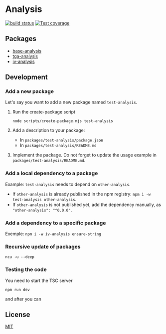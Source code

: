 # Analysis

[![build status][ci-image]][ci-url]
[![Test coverage][codecov-image]][codecov-url]

## Packages

- [base-analysis](./packages/base-analysis)
- [tga-analysis](./packages/tga-analysis)
- [iv-analysis](./packages/iv-analysis)
<!-- END-Packages (do not remove) -->

## Development

### Add a new package

Let's say you want to add a new package named `test-analysis`.

1. Run the create-package script

   ```console
   node scripts/create-package.mjs test-analysis
   ```

2. Add a description to your package:
   - In `packages/test-analysis/package.json`
   - In `packages/test-analysis/README.md`
3. Implement the package. Do not forget to update the usage example in `packages/test-analysis/README.md`.

### Add a local dependency to a package

Example: `test-analysis` needs to depend on `other-analysis`.

- If `other-analysis` is already published in the npm registry: `npm i -w test-analysis other-analysis`.
- If `other-analysis` is not published yet, add the dependency manually, as `"other-analysis": "^0.0.0"`.

### Add a dependency to a specific package

Exemple: `npm i -w iv-analysis ensure-string`

### Recursive update of packages

`ncu -u --deep`

### Testing the code

You need to start the TSC server

`npm run dev`

and after you can

## License

[MIT](./LICENSE)

[ci-image]: https://github.com/cheminfo/analysis/workflows/Node.js%20CI/badge.svg?branch=main
[ci-url]: https://github.com/cheminfo/analysis/actions?query=workflow%3A%22Node.js+CI%22
[codecov-image]: https://img.shields.io/codecov/c/github/cheminfo/analysis.svg
[codecov-url]: https://codecov.io/gh/cheminfo/analysis
